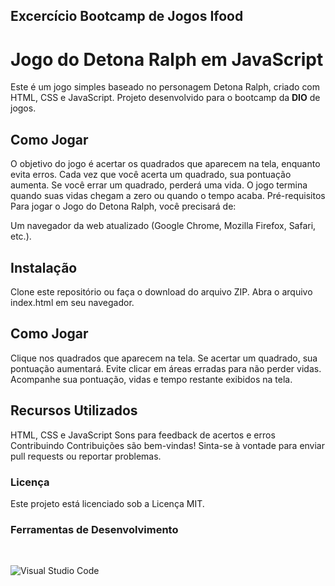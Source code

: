 <html>
<head></head>
<body>

## Excercício Bootcamp de Jogos Ifood

# Jogo do Detona Ralph em JavaScript
Este é um jogo simples baseado no personagem Detona Ralph, criado com HTML, CSS e JavaScript.
Projeto desenvolvido para o bootcamp da <b>DIO</b> de jogos.


## Como Jogar
O objetivo do jogo é acertar os quadrados que aparecem na tela, enquanto evita erros.
Cada vez que você acerta um quadrado, sua pontuação aumenta.
Se você errar um quadrado, perderá uma vida.
O jogo termina quando suas vidas chegam a zero ou quando o tempo acaba.
Pré-requisitos
Para jogar o Jogo do Detona Ralph, você precisará de:

Um navegador da web atualizado (Google Chrome, Mozilla Firefox, Safari, etc.).

## Instalação
Clone este repositório ou faça o download do arquivo ZIP.
Abra o arquivo index.html em seu navegador.

## Como Jogar
Clique nos quadrados que aparecem na tela.
Se acertar um quadrado, sua pontuação aumentará.
Evite clicar em áreas erradas para não perder vidas.
Acompanhe sua pontuação, vidas e tempo restante exibidos na tela.

## Recursos Utilizados
HTML, CSS e JavaScript
Sons para feedback de acertos e erros
Contribuindo
Contribuições são bem-vindas! Sinta-se à vontade para enviar pull requests ou reportar problemas.

### Licença
Este projeto está licenciado sob a Licença MIT.


 
### Ferramentas de Desenvolvimento

<br>

  ![Visual Studio Code](https://img.shields.io/badge/-Visual%20Studio%20Code-333333?style=flat&logo=visual-studio-code&logoColor=007ACC)


<body>
</html>


